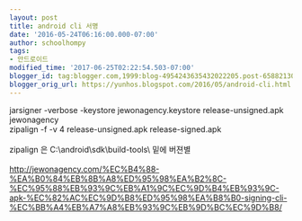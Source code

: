 ```yaml
---
layout: post
title: android cli 서명
date: '2016-05-24T06:16:00.000-07:00'
author: schoolhompy
tags:
- 안드로이드
modified_time: '2017-06-25T02:22:54.503-07:00'
blogger_id: tag:blogger.com,1999:blog-4954243635432022205.post-6588213097777292781
blogger_orig_url: https://yunhos.blogspot.com/2016/05/android-cli.html
---
```


jarsigner -verbose -keystore jewonagency.keystore release-unsigned.apk jewonagency<br/>zipalign -f -v 4 release-unsigned.apk release-signed.apk<br/><br/>zipalign 은 C:\android\sdk\build-tools\ 밑에 버젼별<br/><br/>http://jewonagency.com/%EC%B4%88-%EA%B0%84%EB%8B%A8%ED%95%98%EA%B2%8C-%EC%95%88%EB%93%9C%EB%A1%9C%EC%9D%B4%EB%93%9C-apk-%EC%82%AC%EC%9D%B8%ED%95%98%EA%B8%B0-signing-cli-%EC%BB%A4%EB%A7%A8%EB%93%9C%EB%9D%BC%EC%9D%B8/